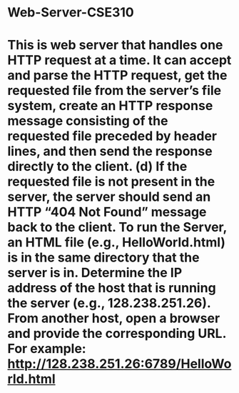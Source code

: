 # Web-Server-CSE310
# This is web server that handles one HTTP request at a time. It can accept and parse the HTTP request, get the requested file from the server’s file system, create an HTTP response message consisting of the requested file preceded by header lines, and then send the response directly to the client. (d) If the requested file is not present in the server, the server should send an HTTP “404 Not Found” message back to the client. To run the Server, an HTML file (e.g., HelloWorld.html) is in the same directory that the server is in. Determine the IP address of the host that is running the server (e.g., 128.238.251.26). From another host, open a browser and provide the corresponding URL. For example: http://128.238.251.26:6789/HelloWorld.html
